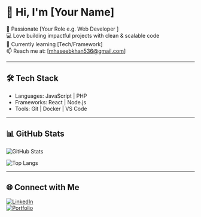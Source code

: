 # 👋 Hi, I'm [Your Name]

🚀 Passionate [Your Role e.g. Web Developer ]  
💻 Love building impactful projects with clean & scalable code  
🌱 Currently learning [Tech/Framework]  
📫 Reach me at: [mhaseebkhan536@gmail.com]  

---

## 🛠️ Tech Stack  
- Languages: JavaScript | PHP
- Frameworks: React | Node.js   
- Tools: Git | Docker | VS Code  

---

## 📊 GitHub Stats  
![GitHub Stats](https://github-readme-stats.vercel.app/api?username=YourUsername&show_icons=true&theme=radical)  

![Top Langs](https://github-readme-stats.vercel.app/api/top-langs/?username=YourUsername&layout=compact&theme=radical)  

---

## 🌐 Connect with Me  
[![LinkedIn](https://img.shields.io/badge/LinkedIn-blue?style=for-the-badge&logo=linkedin)](https://linkedin.com/in/yourprofile)  
[![Portfolio](https://img.shields.io/badge/Portfolio-000?style=for-the-badge&logo=vercel)](https://yourwebsite.com)  
